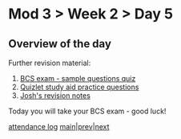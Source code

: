 # Mod 3 > Week 2 > Day 5

## Overview of the day

Further revision material:

1. [BCS exam - sample questions quiz](https://applied.multiverse.io/mod/quiz/view.php?id=10650)
2. [Quizlet study aid practice questions](https://quizlet.com/410361547/learn)
3. [Josh's revision notes](https://joshlearningto.code.blog/2020/02/07/level-4-diploma-in-software-development-methodologies/)

Today you will take your BCS exam - good luck!

[attendance log](https://platform.multiverse.io/apprentice/attendance-log/207)
[main](/swe)|[prev](/swe/mod3/wk2/day4.html)|[next](/swe/mod4/wk1/day1.html)